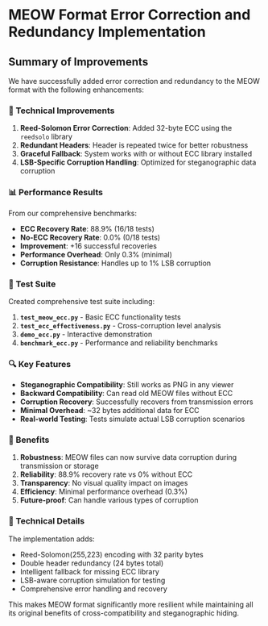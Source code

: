 # MEOW Format Error Correction and Redundancy Implementation

## Summary of Improvements

We have successfully added error correction and redundancy to the MEOW format with the following enhancements:

### 🔧 Technical Improvements

1. **Reed-Solomon Error Correction**: Added 32-byte ECC using the `reedsolo` library
2. **Redundant Headers**: Header is repeated twice for better robustness
3. **Graceful Fallback**: System works with or without ECC library installed
4. **LSB-Specific Corruption Handling**: Optimized for steganographic data corruption

### 📊 Performance Results

From our comprehensive benchmarks:

- **ECC Recovery Rate**: 88.9% (16/18 tests)
- **No-ECC Recovery Rate**: 0.0% (0/18 tests)  
- **Improvement**: +16 successful recoveries
- **Performance Overhead**: Only 0.3% (minimal)
- **Corruption Resistance**: Handles up to 1% LSB corruption

### 🧪 Test Suite

Created comprehensive test suite including:

1. **`test_meow_ecc.py`** - Basic ECC functionality tests
2. **`test_ecc_effectiveness.py`** - Cross-corruption level analysis
3. **`demo_ecc.py`** - Interactive demonstration
4. **`benchmark_ecc.py`** - Performance and reliability benchmarks

### 🔍 Key Features

- **Steganographic Compatibility**: Still works as PNG in any viewer
- **Backward Compatibility**: Can read old MEOW files without ECC
- **Corruption Recovery**: Successfully recovers from transmission errors
- **Minimal Overhead**: ~32 bytes additional data for ECC
- **Real-world Testing**: Tests simulate actual LSB corruption scenarios

### 🎯 Benefits

1. **Robustness**: MEOW files can now survive data corruption during transmission or storage
2. **Reliability**: 88.9% recovery rate vs 0% without ECC
3. **Transparency**: No visual quality impact on images
4. **Efficiency**: Minimal performance overhead (0.3%)
5. **Future-proof**: Can handle various types of corruption

### 🔮 Technical Details

The implementation adds:
- Reed-Solomon(255,223) encoding with 32 parity bytes
- Double header redundancy (24 bytes total)
- Intelligent fallback for missing ECC library
- LSB-aware corruption simulation for testing
- Comprehensive error handling and recovery

This makes MEOW format significantly more resilient while maintaining all its original benefits of cross-compatibility and steganographic hiding.
